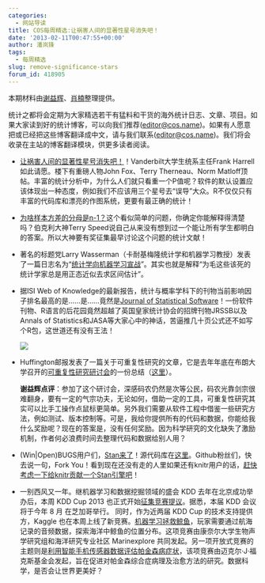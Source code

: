```yaml
---
categories:
  - 网站导读
title: COS每周精选:让祸害人间的显著性星号消失吧！
date: '2013-02-11T00:47:55+00:00'
author: 潘岚锋
tags:
  - 每周精选
slug: remove-significance-stars
forum_id: 418905
---
```


本期材料由[谢益辉](http://yihui.name/)、[肖楠](http://www.road2stat.com/)整理提供。

统计之都将会定期为大家精选若干有猛料和干货的海外统计日志、文章、项目。如果大家读到好的统计博客，可以向我们推荐(editor@cos.name)。如果有人愿意把或已经把这些博客翻译成中文，请与我们联系(editor@cos.name)。我们将会收录在主站的博客翻译模块，供更多读者阅读。

  * [让祸害人间的显著性星号消失吧！](https://stat.ethz.ch/pipermail/r-devel/2013-February/subject.html#65770)！Vanderbilt大学生统系主任Frank Harrell如此请愿。楼下有重磅人物John Fox、Terry Therneau、Norm Matloff顶帖。丰富的统计分析中，为什么人们就只看重一个P值呢？软件的默认设置应该体现出一种态度，例如我们不应该用三个星号去“误导”大众。R不仅仅只有丰富的代码库和漂亮的作图系统，更要有最正确的统计！<!--more-->
  * [为啥样本方差的分母是n-1？](http://bulletin.imstat.org/2012/12/terences-stuff-n-vs-n-1/)这个看似简单的问题，你确定你能解释得清楚吗？伯克利大神Terry Speed说自己从来没有想到过一个能让所有学生都明白的答案。所以大神要有奖征集最早讨论这个问题的统计文献！
  * 著名的标题党Larry Wasserman（卡耐基梅隆统计学和机器学习教授）发表了一篇日志名为“[统计学向机器学习宣战](http://normaldeviate.wordpress.com/2013/02/09/statistics-declares-war-on-machine-learning/)”。其实也就是解释“为毛这些该死的统计学家总是用正态近似去求区间估计”。
  * 据ISI Web of Knowledge的最新报告，统计与概率学科下的刊物当前影响因子排名最高的是……是……竟然是[Journal of Statistical Software](http://www.jstatsoft.org/)！一份软件刊物、R语言的后花园竟然超越了英国皇家统计协会的招牌刊物JRSSB以及Annals of Statistics和JASA等大家心中的神话，苦逼推几十页公式还不如写个R包，这世道还有没有王法！
  
    ![](https://i.imgur.com/xC0MI6P.png)   
  * Huffington邮报发表了一篇关于可重复性研究的文章，它是去年年底在布朗大学召开的[可重复性研究研讨会](http://icerm.brown.edu/tw12-5-rcem)的一份总结（[这里](http://www.huffingtonpost.com/david-h-bailey/set-the-default-to-open-r_b_2635850.html)）。
  
    **谢益辉点评**：参加了这个研讨会，深感码农仍然是次等公民，码农光靠剑宗很难翻身，要有一定的气宗功夫，无论如何，借助一定的工具，可重复性研究其实可以比手工操作点鼠标更简单。另外我们需要从软件工程中借鉴一些研究方法，例如测试、版本控制等。可是，我给你提供所有的代码和数据，你能给我什么奖励呢？现在的答案是，没有任何奖励。因为科学研究的文化缺失了激励机制，作者何必浪费时间去整理代码和数据给别人用？
  * (Win|Open)BUGS用户们，[Stan来了](http://mc-stan.org/)！源代码库在[这里](https://github.com/stan-dev/stan)。Github粉丝们，快去说一句，Fork You！看到现在还没有走的人里如果还有knitr用户的话，[赶快考虑一下给knitr贡献一个Stan引擎吧](http://yihui.name/knitr/demo/engines/)！
  * 一别西风又一年。继机器学习和数据挖掘领域的盛会 KDD 去年在北京成功举办后，本周 KDD Cup 2013 也正式开始[征集竞赛提议](http://www.kaggle.com/KddCup2013CallForProposals)。据悉，本届 KDD 会议将于今年 8 月 在芝加哥举行。 同时，作为近两届 KDD Cup 的技术支持提供方，Kaggle 也在本周上线了新竞赛。[机器学习拯救鲸鱼](http://www.kaggle.com/c/whale-detection-challenge)，玩家需要通过航海记录的音频数据，探索海洋中鲸鱼的位置分布。这项竞赛由康奈尔大学生物声学研究组和海洋研究专业社区 Marinexplore 共同发起。另一项开放式竞赛的主题则是[利用智能手机传感器数据评估帕金森病症状](http://www.kaggle.com/c/predicting-parkinson-s-disease-progression-with-smartphone-data)，该项竞赛由迈克尔·J·福克斯基金会发起，旨在促进对帕金森综合症病理及治愈方法的研究。数据科学，是否会让世界更美好？
